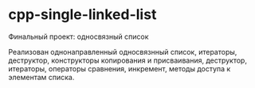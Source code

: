 # cpp-single-linked-list
Финальный проект: односвязный список

Реализован однонаправленный односвязнный список, итераторы, деструктор, конструкторы копирования и присваивания, деструктор, итераторы, операторы сравнения, инкремент, методы доступа к элементам списка.
